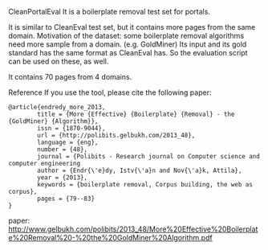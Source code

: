 
CleanPortalEval
It is a boilerplate removal test set for portals.

It is similar to CleanEval test set, but it contains more pages from the same domain. Motivation of the dataset: some boilerplate removal algorithms need more sample from a domain. (e.g. GoldMiner)
Its input and its gold standard has the same format as CleanEval has. So the evaluation script can be used on these, as well.

It contains 70 pages from 4 domains.

Reference
If you use the tool, please cite the following paper:

```
@article{endredy_more_2013,
        title = {More {Effective} {Boilerplate} {Removal} - the {GoldMiner} {Algorithm}},
        issn = {1870-9044},
        url = {http://polibits.gelbukh.com/2013_48},
        language = {eng},
        number = {48},
        journal = {Polibits - Research journal on Computer science and computer engineering
        author = {Endr{\'e}dy, Istv{\'a}n and Nov{\'a}k, Attila},
        year = {2013},
        keywords = {boilerplate removal, Corpus building, the web as corpus},
        pages = {79--83}
}
```

paper:
http://www.gelbukh.com/polibits/2013_48/More%20Effective%20Boilerplate%20Removal%20-%20the%20GoldMiner%20Algorithm.pdf
